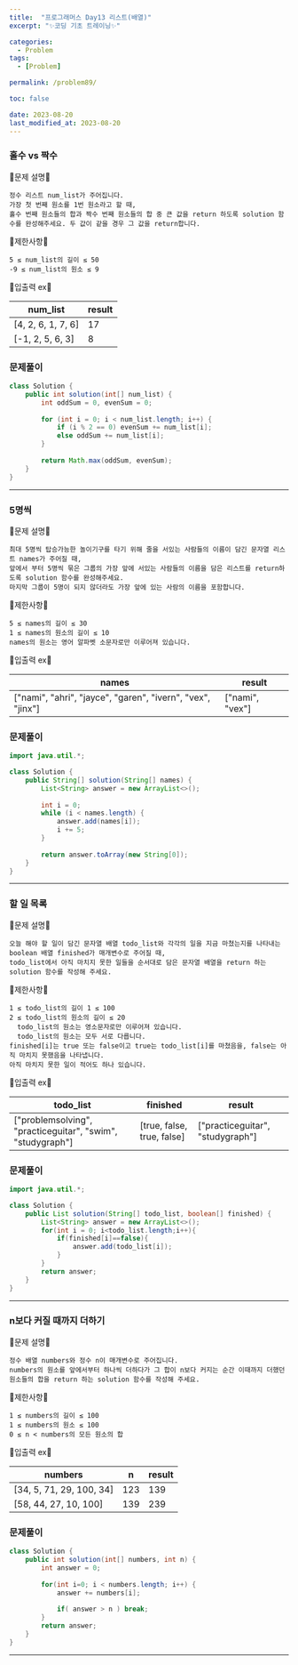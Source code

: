 ```yaml
---
title:  "프로그래머스 Day13 리스트(배열)"
excerpt: "✨코딩 기초 트레이닝✨"

categories:
  - Problem
tags:
  - [Problem]

permalink: /problem89/

toc: false

date: 2023-08-20
last_modified_at: 2023-08-20
---
```


### 홀수 vs 짝수

💫문제 설명💫

```
정수 리스트 num_list가 주어집니다.
가장 첫 번째 원소를 1번 원소라고 할 때,
홀수 번째 원소들의 합과 짝수 번째 원소들의 합 중 큰 값을 return 하도록 solution 함수를 완성해주세요. 두 값이 같을 경우 그 값을 return합니다.
```

💫제한사항💫

```
5 ≤ num_list의 길이 ≤ 50
-9 ≤ num_list의 원소 ≤ 9
```

💫입출력 ex💫

|num_list|result|
|---|---|
|[4, 2, 6, 1, 7, 6]|17|
|[-1, 2, 5, 6, 3]|8|

### 문제풀이

```java
class Solution {
    public int solution(int[] num_list) {
        int oddSum = 0, evenSum = 0;
        
        for (int i = 0; i < num_list.length; i++) {
            if (i % 2 == 0) evenSum += num_list[i];
            else oddSum += num_list[i];
        }
        
        return Math.max(oddSum, evenSum);
    }
}
```

<hr>

### 5명씩

💫문제 설명💫

```
최대 5명씩 탑승가능한 놀이기구를 타기 위해 줄을 서있는 사람들의 이름이 담긴 문자열 리스트 names가 주어질 때,
앞에서 부터 5명씩 묶은 그룹의 가장 앞에 서있는 사람들의 이름을 담은 리스트를 return하도록 solution 함수를 완성해주세요.
마지막 그룹이 5명이 되지 않더라도 가장 앞에 있는 사람의 이름을 포함합니다.
```

💫제한사항💫

```
5 ≤ names의 길이 ≤ 30
1 ≤ names의 원소의 길이 ≤ 10
names의 원소는 영어 알파벳 소문자로만 이루어져 있습니다.
```

💫입출력 ex💫

|names|result|
|---|---|
|["nami", "ahri", "jayce", "garen", "ivern", "vex", "jinx"]|["nami", "vex"]|

### 문제풀이

```java
import java.util.*;

class Solution {
    public String[] solution(String[] names) {
        List<String> answer = new ArrayList<>();
        
        int i = 0;
        while (i < names.length) {
            answer.add(names[i]);
            i += 5;
        }
        
        return answer.toArray(new String[0]);
    }
}
```

<hr>

### 할 일 목록

💫문제 설명💫

```
오늘 해야 할 일이 담긴 문자열 배열 todo_list와 각각의 일을 지금 마쳤는지를 나타내는 boolean 배열 finished가 매개변수로 주어질 때,
todo_list에서 아직 마치지 못한 일들을 순서대로 담은 문자열 배열을 return 하는 solution 함수를 작성해 주세요.
```

💫제한사항💫

```
1 ≤ todo_list의 길이 1 ≤ 100
2 ≤ todo_list의 원소의 길이 ≤ 20
  todo_list의 원소는 영소문자로만 이루어져 있습니다.
  todo_list의 원소는 모두 서로 다릅니다.
finished[i]는 true 또는 false이고 true는 todo_list[i]를 마쳤음을, false는 아직 마치지 못했음을 나타냅니다.
아직 마치지 못한 일이 적어도 하나 있습니다.
```

💫입출력 ex💫

|todo_list|finished|result|
|---|---|---|
|["problemsolving", "practiceguitar", "swim", "studygraph"]|[true, false, true, false]|["practiceguitar", "studygraph"]|

### 문제풀이

```java
import java.util.*;

class Solution {
    public List solution(String[] todo_list, boolean[] finished) {
        List<String> answer = new ArrayList<>();
        for(int i = 0; i<todo_list.length;i++){
            if(finished[i]==false){
                answer.add(todo_list[i]);
            }            
        }
        return answer;
    }
}
```

<hr>

### n보다 커질 때까지 더하기

💫문제 설명💫

```
정수 배열 numbers와 정수 n이 매개변수로 주어집니다.
numbers의 원소를 앞에서부터 하나씩 더하다가 그 합이 n보다 커지는 순간 이때까지 더했던 원소들의 합을 return 하는 solution 함수를 작성해 주세요.
```

💫제한사항💫

```
1 ≤ numbers의 길이 ≤ 100
1 ≤ numbers의 원소 ≤ 100
0 ≤ n < numbers의 모든 원소의 합
```

💫입출력 ex💫

|numbers|n|result|
|---|---|---|
|[34, 5, 71, 29, 100, 34]|123|139|
|[58, 44, 27, 10, 100]|139|239|

### 문제풀이

```java
class Solution {
    public int solution(int[] numbers, int n) {
        int answer = 0;
        
        for(int i=0; i < numbers.length; i++) {
            answer += numbers[i];
            
            if( answer > n ) break;
        }
        return answer;
    }
}
```

<hr>
